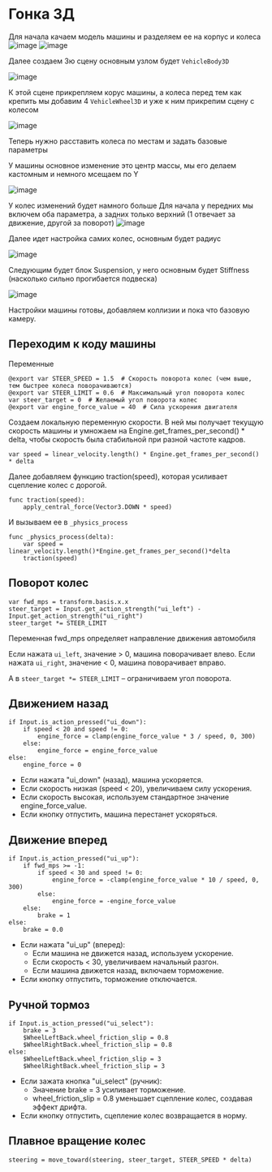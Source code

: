 # Гонка 3Д
Для начала качаем модель машины и разделяем ее на корпус и колеса
![image](https://github.com/user-attachments/assets/abae8673-a980-4ee5-a448-8efe9e243f2a)
![image](https://github.com/user-attachments/assets/5014dec1-50af-426d-a8d5-89ed58764662)

Далее создаем 3ю сцену основным узлом будет `VehicleBody3D`

![image](https://github.com/user-attachments/assets/0c16f063-a91f-4111-8ef4-8063f7fa7451)

К этой сцене прикрепляем корус машины, а колеса перед тем как крепить мы добавим 4 `VehicleWheel3D` и уже к ним прикрепим сцену с колесом

![image](https://github.com/user-attachments/assets/37e57d24-2f22-4bc2-bf0e-5ae727c75722)

Теперь нужно расставить колеса по местам и задать базовые параметры

У машины основное изменение это центр массы, мы его делаем кастомным и немного мсещаем по Y

![image](https://github.com/user-attachments/assets/f64b5821-fe57-4c85-95e9-b3a6c91e6443)

У колес изменений будет намного больше
Для начала у передних мы включем оба параметра, а задних только верхний (1 отвечает за движение, другой за поворот)
![image](https://github.com/user-attachments/assets/8e366464-3f52-43a0-b811-b76e58de3581)

Далее идет настройка самих колес, основным будет радиус

![image](https://github.com/user-attachments/assets/04a0b660-aa46-4792-8b7b-81274b280e2f)

Следующим будет блок Suspension, у него основным будет Stiffness (насколько сильно прогибается подвеска)

![image](https://github.com/user-attachments/assets/105ba63c-4a6f-4184-807a-51e982bbf093)

Настройки машины готовы, добавляем коллизии и пока что базовую камеру.

## Переходим к коду машины

Переменные

```gdscript
@export var STEER_SPEED = 1.5  # Скорость поворота колес (чем выше, тем быстрее колеса поворачиваются)
@export var STEER_LIMIT = 0.6  # Максимальный угол поворота колес
var steer_target = 0  # Желаемый угол поворота колес
@export var engine_force_value = 40  # Сила ускорения двигателя
```

Создаем локальную переменную скорости. В ней мы получает текущую скорость машины и умножаем на Engine.get_frames_per_second() * delta, чтобы скорость была стабильной при разной частоте кадров.

```gdscript
var speed = linear_velocity.length() * Engine.get_frames_per_second() * delta
```

Далее добавляем функцию traction(speed), которая усиливает сцепление колес с дорогой.

```gdscript
func traction(speed):
    apply_central_force(Vector3.DOWN * speed)
```

И вызываем ее в `_physics_process`

```gdscript
func _physics_process(delta):
	var speed = linear_velocity.length()*Engine.get_frames_per_second()*delta
	traction(speed)
```

## Поворот колес

```gdscript
var fwd_mps = transform.basis.x.x
steer_target = Input.get_action_strength("ui_left") - Input.get_action_strength("ui_right")
steer_target *= STEER_LIMIT
```

Переменная fwd_mps определяет направление движения автомобиля

Если нажата `ui_left`, значение > 0, машина поворачивает влево.
Если нажата `ui_right`, значение < 0, машина поворачивает вправо.

А в `steer_target *= STEER_LIMIT` – ограничиваем угол поворота.

## Движением назад

```gdscript
if Input.is_action_pressed("ui_down"):
    if speed < 20 and speed != 0:
        engine_force = clamp(engine_force_value * 3 / speed, 0, 300)
    else:
        engine_force = engine_force_value
else:
    engine_force = 0
```

* Если нажата "ui_down" (назад), машина ускоряется.
* Если скорость низкая (speed < 20), увеличиваем силу ускорения.
* Если скорость высокая, используем стандартное значение engine_force_value.
* Если кнопку отпустить, машина перестанет ускоряться.

## Движение вперед

```gdscript
if Input.is_action_pressed("ui_up"):
    if fwd_mps >= -1:
        if speed < 30 and speed != 0:
            engine_force = -clamp(engine_force_value * 10 / speed, 0, 300)
        else:
            engine_force = -engine_force_value
    else:
        brake = 1
else:
    brake = 0.0
```

* Если нажата "ui_up" (вперед):
  * Если машина не движется назад, используем ускорение.
  * Если скорость < 30, увеличиваем начальный разгон.
  * Если машина движется назад, включаем торможение.
* Если кнопку отпустить, торможение отключается.

## Ручной тормоз

```gdscript
if Input.is_action_pressed("ui_select"):
    brake = 3
    $WheelLeftBack.wheel_friction_slip = 0.8
    $WheelRightBack.wheel_friction_slip = 0.8
else:
    $WheelLeftBack.wheel_friction_slip = 3
    $WheelRightBack.wheel_friction_slip = 3
```

* Если зажата кнопка "ui_select" (ручник):
  * Значение brake = 3 усиливает торможение.
  * wheel_friction_slip = 0.8 уменьшает сцепление колес, создавая эффект дрифта.
* Если кнопку отпустить, сцепление колес возвращается в норму.

## Плавное вращение колес

```gdscript
steering = move_toward(steering, steer_target, STEER_SPEED * delta)
```







